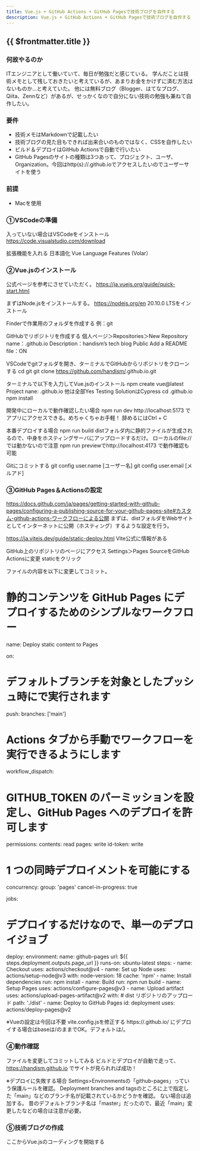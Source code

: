 ```yaml
---
title: Vue.js + GitHub Actions + GitHub Pagesで技術ブログを自作する
description: Vue.js + GitHub Actions + GitHub Pagesで技術ブログを自作する
---
```


## {{ $frontmatter.title }}

### 何故やるのか
ITエンジニアとして働いていて、毎日が勉強だと感じている。
学んだことは技術メモとして残しておきたいと考えているが、あまりお金をかけずに済む方法はないものか…と考えていた。
他には無料ブログ（Blogger、はてなブログ、Qiita、Zennなど）があるが、せっかくなので自分にない技術の勉強も兼ねて自作したい。


### 要件
* 技術メモはMarkdownで記載したい
* 技術ブログの見た目もできれば出来合いのものではなく、CSSを自作したい
* ビルド＆デプロイはGitHub Actionsで自動で行いたい
* GitHub Pagesのサイトの種類は3つあって、プロジェクト、ユーザ、Organization。今回はhttp(s)://<username>.github.ioでアクセスしたいのでユーザーサイトを使う


### 前提
* Macを使用



### ①VSCodeの準備
入っていない場合はVSCodeをインストール
https://code.visualstudio.com/download

拡張機能を入れる
日本語化
Vue Language Features (Volar）



### ②Vue.jsのインストール
公式ページを参考にさせていただく。
https://ja.vuejs.org/guide/quick-start.html

まずはNode.jsをインストールする。
https://nodejs.org/en
20.10.0 LTSをインストール

Finderで作業用のフォルダを作成する
例：git

GitHubでリポジトリを作成する
個人ページ＞Repositories＞New
Repository name：<username>.github.io
Description：handism’s tech blog
Public
Add a README file：ON

VSCodeでgitフォルダを開き、ターミナルでGitHubからリポジトリをクローンする
cd git
git clone https://github.com/handism/<username>.github.io.git

ターミナルで以下を入力してVue.jsのインストール
npm create vue@latest
Project nane: <username>.github.io
他は全部Yes
Testing SolutionはCypress
cd <username>.github.io
npm install

開発中にローカルで動作確認したい場合
npm run dev
http://localhost:5173 でアプリにアクセスできる。めちゃくちゃお手軽！
辞めるにはCtrl + C

本番デプロイする場合
npm run build
distフォルダ内に静的ファイルが生成されるので、中身をホスティングサーバにアップロードするだけ。
ローカルのfile://では動かないので注意
npm run previewでhttp://localhost:4173 で動作確認も可能

Gitにコミットする
git config user.name [ユーザー名]
git config user.email [メルアド]


### ③GitHub Pages＆Actionsの設定
https://docs.github.com/ja/pages/getting-started-with-github-pages/configuring-a-publishing-source-for-your-github-pages-site#カスタム-github-actions-ワークフローによる公開
まずは、distフォルダをWebサイトとしてインターネットに公開（ホスティング）するような設定を行う。

https://ja.vitejs.dev/guide/static-deploy.html
Vite公式に情報がある

GitHub上のリポジトリのページにアクセス
Settings＞Pages
SourceをGitHub Actionsに変更
staticをクリック

ファイルの内容を以下に変更してコミット。

# 静的コンテンツを GitHub Pages にデプロイするためのシンプルなワークフロー
name: Deploy static content to Pages

on:
  # デフォルトブランチを対象としたプッシュ時にで実行されます
  push:
    branches: ['main']

  # Actions タブから手動でワークフローを実行できるようにします
  workflow_dispatch:

# GITHUB_TOKEN のパーミッションを設定し、GitHub Pages へのデプロイを許可します
permissions:
  contents: read
  pages: write
  id-token: write

# 1 つの同時デプロイメントを可能にする
concurrency:
  group: 'pages'
  cancel-in-progress: true

jobs:
  # デプロイするだけなので、単一のデプロイジョブ
  deploy:
    environment:
      name: github-pages
      url: ${{ steps.deployment.outputs.page_url }}
    runs-on: ubuntu-latest
    steps:
      - name: Checkout
        uses: actions/checkout@v4
      - name: Set up Node
        uses: actions/setup-node@v3
        with:
          node-version: 18
          cache: 'npm'
      - name: Install dependencies
        run: npm install
      - name: Build
        run: npm run build
      - name: Setup Pages
        uses: actions/configure-pages@v3
      - name: Upload artifact
        uses: actions/upload-pages-artifact@v2
        with:
          # dist リポジトリのアップロード
          path: './dist'
      - name: Deploy to GitHub Pages
        id: deployment
        uses: actions/deploy-pages@v2


※Vueの設定は今回は不要
vite.config.jsを修正する
https://<USERNAME>.github.io/ にデプロイする場合はbaseは/のままでOK。デフォルトは/。


### ④動作確認
ファイルを変更してコミットしてみる
ビルドとデプロイが自動で走って、https://handism.github.io でサイトが見られれば成功！

※デプロイに失敗する場合
Settings>Environmentsの「github-pages」っていう保護ルールを確認。
Deployment branches and tagsのところに上で指定した「main」などのブランチ名が記載されているかどうかを確認。
ない場合は追加する。
昔のデフォルトブランチ名は「master」だったので、最近「main」変更したなどの場合は注意が必要。


### ⑤技術ブログの作成
ここからVue.jsのコーディングを開始する